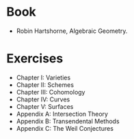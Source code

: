 # Book
- Robin Hartshorne, Algebraic Geometry.

# Exercises
- Chapter I: Varieties
- Chapter II: Schemes
- Chapter III: Cohomology
- Chapter IV: Curves
- Chapter V: Surfaces
- Appendix A: Intersection Theory
- Appendix B: Transendental Methods
- Appendix C: The Weil Conjectures
